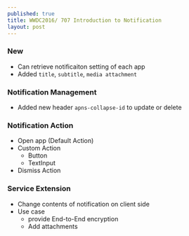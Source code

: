 ```yaml
---
published: true
title: WWDC2016/ 707 Introduction to Notification
layout: post
---
```

### New
* Can retrieve notificaiton setting of each app
* Added `title`, `subtitle`, `media attachment`

### Notification Management
* Added new header `apns-collapse-id` to update or delete

### Notification Action
* Open app (Default Action)
* Custom Action
  * Button 
  * TextInput
* Dismiss Action

### Service Extension
* Change contents of notification on client side
* Use case
  * provide End-to-End encryption
  * Add attachments